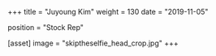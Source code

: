 +++
title = "Juyoung Kim"
weight = 130
date = "2019-11-05"

position = "Stock Rep"

[asset]
    image = "skiptheselfie_head_crop.jpg"
+++
